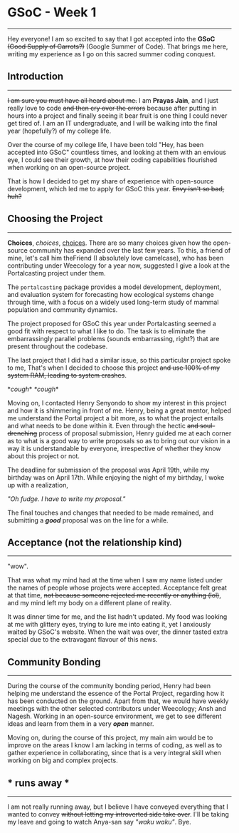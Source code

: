 # GSoC - Week 1

---

Hey everyone! I am so excited to say that I got accepted into the **GSoC** ~~(Good Supply of Carrots?)~~ (Google Summer of Code). That brings me here, writing my experience as I go on this sacred summer coding conquest.

## Introduction

---

~~I am sure you must have all heard about me.~~ I am **Prayas Jain**, and I just really love to code ~~and then cry over the errors~~ because after putting in hours into a project and finally seeing it bear fruit is one thing I could never get tired of. I am an IT undergraduate, and I will be walking into the final year (hopefully?) of my college life.

Over the course of my college life, I have been told "Hey, <someone> has been accepted into GSoC" countless times, and looking at them with an envious eye, I could see their growth, at how their coding capabilities flourished when working on an open-source project. 

That is how I decided to get my share of experience with open-source development, which led me to apply for GSoC this year. ~~Envy isn't so bad, huh?~~

## Choosing the Project

---

**Choices**, *choices*, <u>choices</u>. There are so many choices given how the open-source community has expanded over the last few years. To this, a friend of mine, let's call him theFriend (I absolutely love camelcase), who has been contributing under Weecology for a year now, suggested I give a look at the Portalcasting project under them.

The `portalcasting` package provides a model development, deployment, and evaluation system for forecasting how ecological systems change through time, with a focus on a widely used long-term study of mammal population and community dynamics. 

The project proposed for GSoC this year under Portalcasting seemed a good fit with respect to what I like to do. The task is to eliminate the embarrassingly parallel problems (sounds embarrassing, right?) that are present throughout the codebase.

The last project that I did had a similar issue, so this particular project spoke to me, That's when I decided to choose this project ~~and use 100% of my system RAM, leading to system crashes~~. 

\**cough*\* *\*cough*\*

Moving on, I contacted Henry Senyondo to show my interest in this project and how it is shimmering in front of me. Henry, being a great mentor, helped me understand the Portal project a bit more, as to what the project entails and what needs to be done within it. 
Even through the hectic ~~and soul-drenching~~ process of proposal submission, Henry guided me at each corner as to what is a good way to write proposals so as to bring out our vision in a way it is understandable by everyone, irrespective of whether they know about this project or not.  

The deadline for submission of the proposal was April 19th, while my birthday was on April 17th. While enjoying the night of my birthday, I woke up with a realization,

*"Oh fudge. I have to write my proposal."*

The final touches and changes that needed to be made remained, and submitting a ***good*** proposal was on the line for a while.

## Acceptance (not the relationship kind)

---

"wow".

That was what my mind had at the time when I saw my name listed under the names of people whose projects were accepted. Acceptance felt great at that time, ~~not because someone rejected me recently or anything (lol)~~, and my mind left my body on a different plane of reality. 

It was dinner time for me, and the list hadn't updated. My food was looking at me with glittery eyes, trying to lure me into eating it, yet I anxiously waited by GSoC's website.
When the wait was over, the dinner tasted extra special due to the extravagant flavour of this news.

## Community Bonding

---

During the course of the community bonding period, Henry had been helping me understand the essence of the Portal Project, regarding how it has been conducted on the ground. Apart from that, we would have weekly meetings with the other selected contributors under Weecology; Ansh and Nagesh. Working in an open-source environment, we get to see different ideas and learn from them in a very ***open*** manner.

Moving on, during the course of this project, my main aim would be to improve on the areas I know I am lacking in terms of coding, as well as to gather experience in collaborating, since that is a very integral skill when working on big and complex projects.

## * runs away *

---

I am not really running away, but I believe I have conveyed everything that I wanted to convey ~~without letting my introverted side take over~~. I'll be taking my leave and going to watch Anya-san say *"waku waku"*. Bye.
